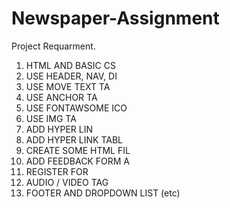 # Newspaper-Assignment


Project Requarment.

 1. HTML AND BASIC CS
 2. USE HEADER, NAV, DI
 3. USE MOVE TEXT TA
 4. USE ANCHOR TA
 5. USE FONTAWSOME ICO
 6. USE IMG TA
 7. ADD HYPER LIN
 8. ADD HYPER LINK TABL
 9. CREATE SOME HTML FIL
 10. ADD FEEDBACK FORM A
 11. REGISTER FOR
 12. AUDIO / VIDEO TAG
 13. FOOTER AND DROPDOWN LIST (etc)



